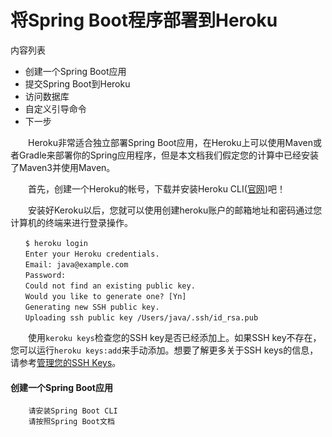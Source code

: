 将Spring Boot程序部署到Heroku
=============================

内容列表

+ 创建一个Spring Boot应用
+ 提交Spring Boot到Heroku
+ 访问数据库
+ 自定义引导命令
+ 下一步

&ensp;&ensp;　Heroku非常适合独立部署Spring Boot应用，在Heroku上可以使用Maven或者Gradle来部署你的Spring应用程序，但是本文档我们假定您的计算中已经安装了Maven3并使用Maven。

&ensp;&ensp;　首先，创建一个Heroku的帐号，下载并安装Heroku CLI([官网](https://devcenter.heroku.com/articles/deploying-spring-boot-apps-to-heroku))吧！

&ensp;&ensp;　安装好Keroku以后，您就可以使用创建heroku账户的邮箱地址和密码通过您计算机的终端来进行登录操作。

	　　$ heroku login
	　　Enter your Heroku credentials.
	　　Email: java@example.com
	　　Password:
	　　Could not find an existing public key.
	　　Would you like to generate one? [Yn]
	　　Generating new SSH public key.
	　　Uploading ssh public key /Users/java/.ssh/id_rsa.pub

&ensp;&ensp;　使用`keroku keys`检查您的SSH key是否已经添加上。如果SSH key不存在，您可以运行`heroku keys:add`来手动添加。想要了解更多关于SSH keys的信息，请参考[管理您的SSH Keys](https://devcenter.heroku.com/articles/keys)。

#### 创建一个Spring Boot应用

		请安装Spring Boot CLI
		请按照Spring Boot文档